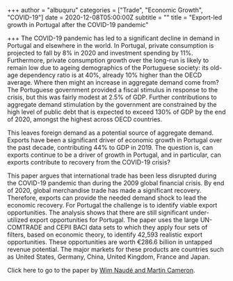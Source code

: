 +++
author = "albuquru"
categories = ["Trade", "Economic Growth", "COVID-19"]
date = 2020-12-08T05:00:00Z
subtitle = ""
title = "Export-led growth in Portugal after the COVID-19 pandemic"

+++
The COVID-19 pandemic has led to a significant decline in demand in Portugal and elsewhere in the world. In Portugal, private consumption is projected to fall by 8% in 2020 and investment spending by 11%. Furthermore, private consumption growth over the long-run is likely to remain low due to ageing demographics of the Portuguese society: its old-age dependency ratio is at 40%, already 10% higher than the OECD average. Where then might an increase in aggregate demand come from? The Portuguese government provided a fiscal stimulus in response to the crisis, but this was fairly modest at 2.5% of GDP. Further contributions to aggregate demand stimulation by the government are constrained by the high level of public debt that is expected to exceed 130% of GDP by the end of 2020, amongst the highest across OECD countries.

This leaves foreign demand as a potential source of aggregate demand. Exports have been a significant driver of economic growth in Portugal over the past decade, contributing 44% to GDP in 2019. The question is, can exports continue to be a driver of growth in Portugal, and in particular, can exports contribute to recovery from the COVID-19 crisis?

This paper argues that international trade has been less disrupted during the COVID-19 pandemic than during the 2009 global financial crisis. By end of 2020, global merchandise trade has made a significant recovery. Therefore, exports can provide the needed demand shock to lead the economic recovery. For Portugal the challenge is to identify viable export opportunities. The analysis shows that there are still significant under-utilized export opportunities for Portugal. The paper uses the large UN-COMTRADE and CEPII BACI data sets to which they apply four sets of filters, based on economic theory, to identify 42,593 realistic export opportunities. These opportunities are worth €286.6 billion in untapped revenue potential. The major markets for these products are countries such as United States, Germany, China, United Kingdom, France and Japan.

Click here to go to the paper by [Wim Naudé and Martin Cameron](https://www.iza.org/publications/dp/13875/export-led-growth-after-covid-19-the-case-of-portugal).